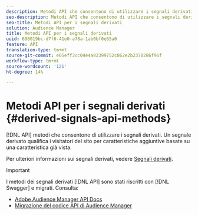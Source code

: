 ```yaml
---
description: Metodi API che consentono di utilizzare i segnali derivati. Un segnale derivato qualifica i visitatori del sito per caratteristiche aggiuntive basate su una caratteristica già vista.
seo-description: Metodi API che consentono di utilizzare i segnali derivati. Un segnale derivato qualifica i visitatori del sito per caratteristiche aggiuntive basate su una caratteristica già vista.
seo-title: Metodi API per i segnali derivati
solution: Audience Manager
title: Metodi API per i segnali derivati
uuid: 698019bc-d7f6-41e0-a78a-1ab0bf0e65a0
feature: API
translation-type: tm+mt
source-git-commit: e05eff3cc04e4a82399752c862e2b2370286f96f
workflow-type: tm+mt
source-wordcount: '121'
ht-degree: 14%

---
```



# Metodi API per i segnali derivati {#derived-signals-api-methods}

[!DNL API] metodi che consentono di utilizzare i segnali derivati. Un segnale derivato qualifica i visitatori del sito per caratteristiche aggiuntive basate su una caratteristica già vista.

<!-- c_separator.xml -->

Per ulteriori informazioni sui segnali derivati, vedere [Segnali derivati](../../features/derived-signals.md).

>[!IMPORTANT]
>
>I metodi dei segnali derivati [!DNL API] sono stati riscritti con [!DNL Swagger] e migrati. Consulta:
>
>* [Adobe Audience Manager API Docs](https://bank.demdex.com/portal/swagger/index.html)
>* [Migrazione del codice API di Audience Manager](../../api/api-swagger-migration.md)